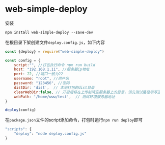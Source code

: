 # web-simple-deploy

安装

```javascript
npm install web-simple-deploy --save-dev
```
在根目录下架创建文件`deploy.config.js`，如下内容

```javascript
const {deploy} = require("web-simple-deploy")

const config = {
    script:"", //打包执行命令 npm run build
    host: "192.168.1.11", //服务器ip地址
    port: 22, //端口一般为22
    username: "root", //用户名
    password: "123456", //密码
    distDir: 'dist',  // 本地打包的dist目录
    clearWebDir:false, // 开启后将在上传前清空服务器上的目录，请先测试路径填写正确再开启，以免误删内容
    webPath: '/home/www/test',  // 测试环境服务器地址
}

deploy(config)
```
在`package.json`文件的script添加命令，打包时运行`npm run deploy`即可

```javascript
"scripts": {
    "deploy": "node deploy.config.js"
}

```